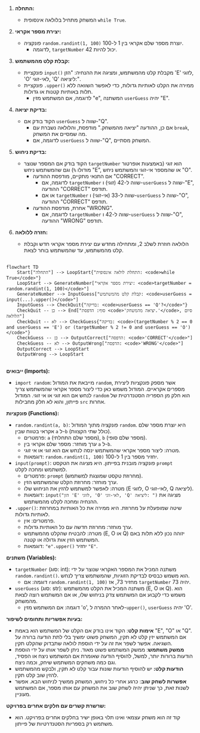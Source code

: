 ## <algorithm>

1. **התחלה:**
   - המשחק מתחיל בלולאה אינסופית `while True`.

2. **יצירת מספר אקראי:**
   - פונקציה `random.randint(1, 100)` יוצרת מספר שלם אקראי בין 1 ל-100.
     - לדוגמה, `targetNumber` יכול להיות 42.

3. **קבלת קלט מהמשתמש:**
   - פונקציית `input()` מקבלת קלט מהמשתמש, ומציגה את ההנחיה: "הזן 'E' לזוגי, 'O' לאי-זוגי, 'Q' ליציאה:".
   - פונקציית `.upper()` ממירה את הקלט לאותיות גדולות, כדי לאפשר השוואה ללא תלות באותיות קטנות או גדולות.
     - לדוגמה, אם המשתמש מזין "e", המשתנה `userGuess` יהיה "E".

4. **בדיקת יציאה:**
   - הקוד בודק אם `userGuess` שווה ל-"Q".
     - אם כן, ההודעה "יציאה מהמשחק." מודפסת, והלולאה נשברת עם `break`, מה שמסיים את המשחק.
     - לדוגמה, אם `userGuess` שווה ל-"Q", המשחק מסתיים.

5. **בדיקת ניחוש:**
   - הקוד בודק אם המספר שנוצר `targetNumber` הוא זוגי (באמצעות אופרטור מודולו `%`) וגם שהמשתמש ניחש "E", או שהמספר אי-זוגי והמשתמש ניחש "O".
      - אם התנאי מתקיים, מודפסת ההודעה "CORRECT".
        - לדוגמה, אם `targetNumber` שווה ל-42 (זוגי) ו-`userGuess` שווה ל-"E", ההודעה "CORRECT" תודפס.
        - או אם `targetNumber` שווה ל-33 (אי-זוגי) ו-`userGuess` שווה ל-"O", ההודעה "CORRECT" תודפס.
     - אחרת, מודפסת ההודעה "WRONG".
       - לדוגמה, אם `targetNumber` שווה ל-42 ו-`userGuess` שווה ל-"O", ההודעה "WRONG" תודפס.

6. **חזרה ללולאה:**
   - הלולאה חוזרת לשלב 2, ומתחילה מחדש עם יצירת מספר אקראי חדש וקבלת קלט מהמשתמש, עד שהמשתמש בוחר לצאת.

## <mermaid>

```mermaid
flowchart TD
    Start["התחלה"] --> LoopStart{"התחלת לולאה אינסופית: <code>while True</code>"}
    LoopStart --> GenerateNumber["יצירת מספר אקראי: <code>targetNumber = random.randint(1, 100)</code>"]
    GenerateNumber --> InputGuess["קבלת קלט מהמשתמש: <code>userGuess = input(...).upper()</code>"]
    InputGuess --> CheckQuit{"בדיקה: <code>userGuess == 'Q'?</code>"}
    CheckQuit -- כן --> End["סוף: הדפסת <code>'יציאה מהמשחק.'</code>, סיום הלולאה"]
    CheckQuit -- לא --> CheckGuess{"בדיקה: <code>(targetNumber % 2 == 0 and userGuess == 'E') or (targetNumber % 2 != 0 and userGuess == 'O')</code>"}
    CheckGuess -- כן --> OutputCorrect["הדפסה: <code>'CORRECT'</code>"]
    CheckGuess -- לא --> OutputWrong["הדפסה: <code>'WRONG'</code>"]
    OutputCorrect --> LoopStart
    OutputWrong --> LoopStart
```

## <explanation>

**ייבואים (Imports):**
- `import random`: מייבאת את המודול `random`, אשר מספק פונקציות ליצירת מספרים אקראיים. המודול משמש כאן כדי ליצור מספר אקראי שהמשתמש צריך לנחש אם הוא זוגי או אי זוגי. המודול `random` הוא חלק מן הספריה הסטנדרטית של פייתון, והוא לא חלק מחבילות `src` אחרות.

**פונקציות (Functions):**
- `random.randint(a, b)`: פונקציה מתוך המודול `random`. היא יוצרת מספר שלם אקראי בטווח שבין `a` ל-`b` (כולל שתי הקצוות).
    - פרמטרים: `a` (מספר שלם התחלתי), `b` (מספר שלם סופי).
    - ערך מוחזר: מספר שלם אקראי בין `a` ל-`b`.
    - מטרה: ליצור מספר אקראי שהמשתמש ינסה לנחש אם הוא זוגי או אי זוגי.
    - דוגמאות: `random.randint(1, 100)` יחזיר מספר בין 1 ל-100.
- `input(prompt)`: פונקציה מובנית בפייתון. היא מציגה את הטקסט `prompt` למשתמש ומחכה לקלט.
    - פרמטרים: `prompt` (מחרוזת טקסט שמוצגת למשתמש).
    - ערך מוחזר: מחרוזת הקלט שהמשתמש הזין.
    - מטרה: לאפשר למשתמש להזין את הניחוש שלו (E לזוגי, O לאי-זוגי, Q ליציאה).
    - דוגמאות: `input("הזן 'E' לזוגי, 'O' לאי-זוגי, 'Q' ליציאה: ")` מציגה את ההנחיה ומחכה לקלט מהמשתמש.
- `.upper()`: שיטה שמופעלת על מחרוזת. היא ממירה את כל האותיות במחרוזת לאותיות גדולות.
    - פרמטרים: אין.
    - ערך מוחזר: מחרוזת חדשה עם כל האותיות גדולות.
    - מטרה: להבטיח שהקלט מהמשתמש (E, O או Q) יזוהה נכון ללא תלות באם המשתמש הזין אות גדולה או קטנה.
    - דוגמאות: `"e".upper()` יחזיר `"E"`.

**משתנים (Variables):**
- `targetNumber` (סוג: int): משתנה המכיל את המספר האקראי שנוצר על ידי `random.randint()`. הוא משמש כבסיס לבדיקת הזוגיות, שהמשתמש צריך לנחש.
    - דוגמה: אם `random.randint(1, 100)` מחזיר 73, אז `targetNumber` יהיה 73.
- `userGuess` (סוג: str): משתנה המכיל את הקלט מהמשתמש (E, O או Q). הוא משמש כדי לקבוע אם המשתמש צדק בניחוש שלו, או אם המשתמש רוצה לצאת מהמשחק.
    - דוגמה: אם המשתמש מזין 'o', לאחר ההמרה ל-`upper()`, `userGuess` יהיה 'O'.

**בעיות אפשריות ותחומים לשיפור:**
- **אימות קלט**: הקוד אינו בודק אם הקלט של המשתמש הוא באמת "E", "O" או "Q". אם המשתמש יזין קלט לא תקין, המשחק פשוט ימשיך בלי לתת הודעה ברורה על השגיאה. אפשר לשפר את זה על ידי הוספת לולאה שתבדוק שהקלט תקין.
- **ממשק משתמש**: ממשק המשתמש פשוט מאוד. ניתן לשפר אותו על ידי הוספת הודעות ברורות יותר, למשל, להוסיף הודעה שאומרת אם המשתמש ניצח או הפסיד, וגם כמה משחקים המשתמש שיחק, וכמה ניצח.
- **הודעות קלט:** יש להוסיף הודעות שונות עבור קלט לא תקין, ולבקש מהמשתמש להזין שוב קלט תקין.
- **אפשרות לשחק שוב**: כרגע אחרי כל ניחוש, המשחק ממשיך לניחוש הבא. אפשר לשנות זאת, כך שניתן יהיה לשחק שוב את המשחק עם אותו מספר, אם המשתמש מעוניין.

**שרשרת קשרים עם חלקים אחרים בפרויקט:**
- קוד זה הוא משחק עצמאי ואינו תלוי באופן ישיר בחלקים אחרים בפרויקט. הוא משתמש רק בספריות הסטנדרטיות של פייתון.